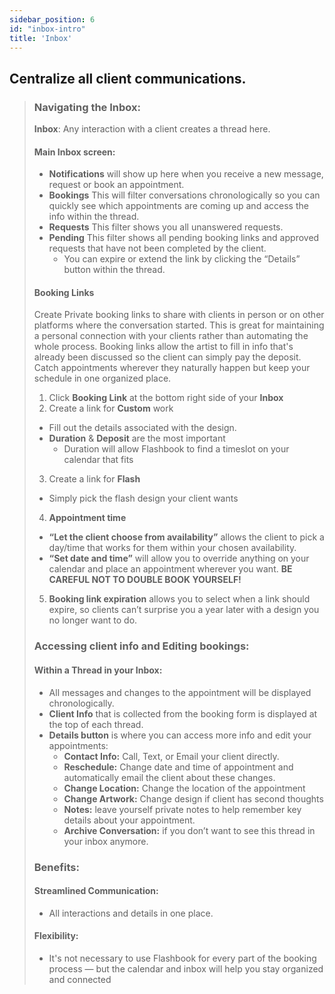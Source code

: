 ```yaml
---
sidebar_position: 6
id: "inbox-intro"
title: 'Inbox'
---
```


## Centralize all client communications.

> ### Navigating the Inbox:
> 
> **Inbox**: Any interaction with a client creates a thread here.
> 
> #### Main Inbox screen:
> - **Notifications** will show up here when you receive a new message, request or book an appointment.
> - **Bookings**  This will filter conversations chronologically so you can quickly see which appointments are coming up and access the info within the thread.
> - **Requests**  This filter shows you all unanswered requests.
> - **Pending**  This filter shows all pending booking links and approved requests that have not been completed by the client. 
>   - You can expire or extend the link by clicking the “Details” button within the thread.
> 
> #### Booking Links 
> Create Private booking links to share with clients in person or on other platforms where the conversation started. This is great for maintaining a personal connection with your clients rather than automating the whole process. Booking links allow the artist to fill in info that's already been discussed so the client can simply pay the deposit. Catch appointments wherever they naturally happen but keep your schedule in one organized place.
> 
> 1. Click **Booking Link** at the bottom right side of your **Inbox** 
> 2. Create a link for **Custom** work
>   - Fill out the details associated with the design.  
>   - **Duration** & **Deposit** are the most important 
>      - Duration will allow Flashbook to find a timeslot on your calendar that fits
> 3. Create a link for **Flash** 
>   - Simply pick the flash design your client wants
> 4. **Appointment time**
>   - **“Let the client choose from availability”** allows the client to pick a day/time that works for them within your chosen availability.
>   - **“Set date and time”** will allow you to override anything on your calendar and place an appointment wherever you want. **BE CAREFUL NOT TO DOUBLE BOOK YOURSELF!**
> 5. **Booking link expiration** allows you to select when a link should expire, so clients can’t surprise you a year later with a design you no longer want to do.
> 
> ### Accessing client info and Editing bookings:
> 
> #### Within a **Thread** in your **Inbox**:
> - All messages and changes to the appointment will be displayed chronologically.
> - **Client Info** that is collected from the booking form is displayed at the top of each thread.
> - **Details button** is where you can access more info and edit your appointments:
>   - **Contact Info:** Call, Text, or Email your client directly.
>   - **Reschedule:** Change date and time of appointment and automatically email the client about these changes.
>   - **Change Location:** Change the location of the appointment 
>   - **Change Artwork:** Change design if client has second thoughts
>   - **Notes:** leave yourself private notes to help remember key details about your appointment.
>   - **Archive Conversation:** if you don’t want to see this thread in your inbox anymore.
> 
> ### Benefits:
> #### Streamlined Communication:
> - All interactions and details in one place.
> #### Flexibility: 
> - It's not necessary to use Flashbook for every part of the booking process — but the calendar and inbox will help you stay organized and connected